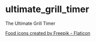 # ultimate_grill_timer

The Ultimate Grill Timer

<a href="https://www.flaticon.com/free-icons/food" title="food icons">Food icons created by Freepik - Flaticon</a>
